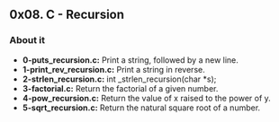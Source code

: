 ## 0x08. C - Recursion

### About it

- **0-puts_recursion.c:** Print a string, followed by a new line.
- **1-print_rev_recursion.c:** Print a string in reverse.
- **2-strlen_recursion.c:** int _strlen_recursion(char *s);
- **3-factorial.c:** Return the factorial of a given number.
- **4-pow_recursion.c:** Return the value of x raised to the power of y.
- **5-sqrt_recursion.c:** Return the natural square root of a number.